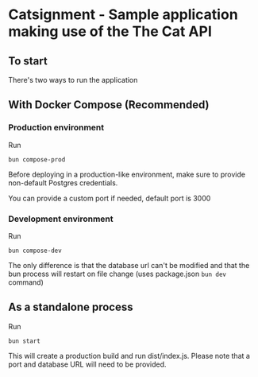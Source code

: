 # Catsignment - Sample application making use of the The Cat API

## To start

There's two ways to run the application

## With Docker Compose (Recommended)

### Production environment

Run

    bun compose-prod

Before deploying in a production-like environment, make sure to provide non-default Postgres credentials.

You can provide a custom port if needed, default port is 3000

### Development environment

Run

    bun compose-dev

The only difference is that the database url can't be modified and that the bun process will restart on file change (uses package.json `bun dev` command)

## As a standalone process

Run

    bun start

This will create a production build and run dist/index.js. Please note that a port and database URL will need to be provided.
